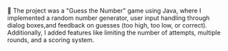 🔢 The project was a "Guess the Number" game using Java, where I implemented a random number generator,
user input handling through dialog boxes,and feedback on guesses (too high, too low, or correct).
Additionally, I added features like limiting the number of attempts, multiple rounds, and a scoring system.
